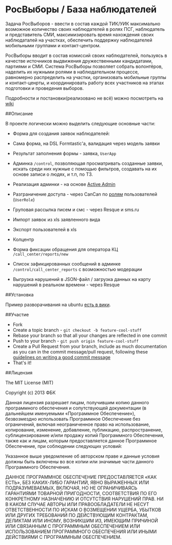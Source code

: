 # РосВыборы / База наблюдателей

Задача РосВыборов - ввести в состав каждой ТИК/УИК максимально возможное количество своих наблюдателей в ролях ПСГ, наблюдатель и представитель СМИ, максимизировать время нахождения своих наблюдаталей на участках, обеспечить поддержку наблюдателей мобильными группами и контакт-центром.

РосВыборы вводит в состав комиссий своих наблюдателей, пользуясь в качестве источников выдвижения дружественными кандидатами, партиями и СМИ. Система РосВыборы позволяет собрать волонтёров, наделить их нужными ролями в наблюдательном процессе, равномерно распределить на участки, организовать мобильные группы и контакт-ценрты, и координировать работу всех участников на этапах подготовки и проведения выборов.

Подробности и постановки(реализовано не всё) можно посмотреть на [wiki](https://github.com/fbkinfo/rosvybory/wiki)


##Описание

В проекте логически можно выделить следующие основные части:

- Форма для создания заявок наблюдателей:
 - Сама форма, на DSL Formtastic'a, валидация через модель заявки
 - Результат заполнения формы - заявка, `UserApp`


- Админка `/control`, позволяющая просматривать созданные заявки, искать среди них нужные с помощью фильтров, создавать на их основе записи о людях, и т.п, по ТЗ.
 - Реализация админки - на основе [Active Admin](https://github.com/gregbell/active_admin)
 - Разграничение доступа - через CanCan по [ролям](https://github.com/fbkinfo/rosvybory/wiki/%D0%A0%D0%BE%D0%BB%D0%B8#%D0%A0%D0%BE%D0%BB%D0%B8-%D0%B2-%D1%81%D0%B8%D1%81%D1%82%D0%B5%D0%BC%D0%B5-%D0%BC%D0%BE%D0%B4%D0%B5%D0%BB%D1%8C-role) пользователей (`UserRole`)
 - Груповая рассылка писем и смс - через Resque и sms.ru
 - Импорт заявок из xls заявленного вида
 - Экспорт пользователей в xls

- Колцентр
 - Форма фиксации обращения для оператора КЦ `/call_center/reports/new`
 - Список зафикцированных сообщений в админке `/control/call_center_reports` с возможностью модерации
 - Выгрузка нарушений в JSON-файл / загрузка данных на карту нарушений в реальном времени - через Resque

##Установка

Пример разворачивания на ubuntu [есть в вики](https://github.com/fbkinfo/rosvybory/wiki/%D0%A0%D0%B0%D0%B7%D0%B2%D1%91%D1%80%D1%82%D1%8B%D0%B2%D0%B0%D0%BD%D0%B8%D0%B5-%D0%BF%D1%80%D0%BE%D0%B5%D0%BA%D1%82%D0%B0-%D1%81-%D0%BD%D1%83%D0%BB%D1%8F-%D0%BF%D0%BE%D0%B4-Ubuntu-Server).


##Участие

* Fork
* Create a topic branch - `git checkout -b feature-cool-stuff`
* Rebase your branch so that all your changes are reflected in one
  commit
* Push to your branch - `git push origin feature-cool-stuff`
* Create a Pull Request from your branch, include as much documentation
  as you can in the commit message/pull request, following these
[guidelines on writing a good commit message](http://tbaggery.com/2008/04/19/a-note-about-git-commit-messages.html)
* That's it!
 
##Лицензия 

The MIT License (MIT)

Copyright (c) 2013 ФБК

Данная лицензия разрешает лицам, получившим копию данного программного обеспечения и сопутствующей документации (в дальнейшем именуемыми «Программное Обеспечение»), безвозмездно использовать Программное Обеспечение без ограничений, включая неограниченное право на использование, копирование, изменение, добавление, публикацию, распространение, сублицензирование и/или продажу копий Программного Обеспечения, также как и лицам, которым предоставляется данное Программное Обеспечение, при соблюдении следующих условий:

Указанное выше уведомление об авторском праве и данные условия должны быть включены во все копии или значимые части данного Программного Обеспечения.

ДАННОЕ ПРОГРАММНОЕ ОБЕСПЕЧЕНИЕ ПРЕДОСТАВЛЯЕТСЯ «КАК ЕСТЬ», БЕЗ КАКИХ-ЛИБО ГАРАНТИЙ, ЯВНО ВЫРАЖЕННЫХ ИЛИ ПОДРАЗУМЕВАЕМЫХ, ВКЛЮЧАЯ, НО НЕ ОГРАНИЧИВАЯСЬ ГАРАНТИЯМИ ТОВАРНОЙ ПРИГОДНОСТИ, СООТВЕТСТВИЯ ПО ЕГО КОНКРЕТНОМУ НАЗНАЧЕНИЮ И ОТСУТСТВИЯ НАРУШЕНИЙ ПРАВ. НИ В КАКОМ СЛУЧАЕ АВТОРЫ ИЛИ ПРАВООБЛАДАТЕЛИ НЕ НЕСУТ ОТВЕТСТВЕННОСТИ ПО ИСКАМ О ВОЗМЕЩЕНИИ УЩЕРБА, УБЫТКОВ ИЛИ ДРУГИХ ТРЕБОВАНИЙ ПО ДЕЙСТВУЮЩИМ КОНТРАКТАМ, ДЕЛИКТАМ ИЛИ ИНОМУ, ВОЗНИКШИМ ИЗ, ИМЕЮЩИМ ПРИЧИНОЙ ИЛИ СВЯЗАННЫМ С ПРОГРАММНЫМ ОБЕСПЕЧЕНИЕМ ИЛИ ИСПОЛЬЗОВАНИЕМ ПРОГРАММНОГО ОБЕСПЕЧЕНИЯ ИЛИ ИНЫМИ ДЕЙСТВИЯМИ С ПРОГРАММНЫМ ОБЕСПЕЧЕНИЕМ.
